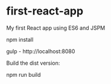 # first-react-app
My first React app using ES6 and JSPM

npm install

gulp - http://localhost:8080

Build the dist version:

npm run build
